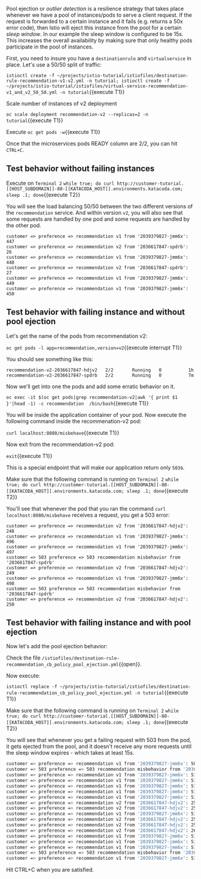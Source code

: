 Pool ejection or *outlier detection* is a resilience strategy that takes place whenever we have a pool of instances/pods to serve a client request. If the request is forwarded to a certain instance and it fails (e.g. returns a 50x error code), then Istio will eject this instance from the pool for a certain *sleep window*. In our example the sleep window is configured to be 15s. This increases the overall availability by making sure that only healthy pods participate in the pool of instances.

First, you need to insure you have a `destinationrule` and `virtualservice` in place. Let's use a 50/50 split of traffic:

`istioctl create -f ~/projects/istio-tutorial/istiofiles/destination-rule-recommendation-v1-v2.yml -n tutorial; istioctl create -f ~/projects/istio-tutorial/istiofiles/virtual-service-recommendation-v1_and_v2_50_50.yml -n tutorial`{{execute T1}}

Scale number of instances of v2 deployment

`oc scale deployment recommendation-v2 --replicas=2 -n tutorial`{{execute T1}}

Execute `oc get pods -w`{{execute T1}}

Once that the microservices pods READY column are 2/2, you can hit `CTRL+C`. 

## Test behavior without failing instances

Execute on `Terminal 2` `while true; do curl http://customer-tutorial.[[HOST_SUBDOMAIN]]-80-[[KATACODA_HOST]].environments.katacoda.com; sleep .1; done`{{execute T2}}

You will see the load balancing 50/50 between the two different versions of the `recommendation` service. And within version `v2`, you will also see that some requests are handled by one pod and some requests are handled by the other pod.

```
customer => preference => recommendation v1 from '2039379827-jmm6x': 447
customer => preference => recommendation v2 from '2036617847-spdrb': 26
customer => preference => recommendation v1 from '2039379827-jmm6x': 448
customer => preference => recommendation v2 from '2036617847-spdrb': 27
customer => preference => recommendation v1 from '2039379827-jmm6x': 449
customer => preference => recommendation v1 from '2039379827-jmm6x': 450
```

## Test behavior with failing instance and without pool ejection

Let's get the name of the pods from recommendation v2:

`oc get pods -l app=recommendation,version=v2`{{execute interrupt T1}}

You should see something like this:

```
recommendation-v2-2036617847-hdjv2   2/2       Running   0          1h
recommendation-v2-2036617847-spdrb   2/2       Running   0          7m
```

Now we'll get into one the pods and add some erratic behavior on it. 

`oc exec -it $(oc get pods|grep recommendation-v2|awk '{ print $1 }'|head -1) -c recommendation  /bin/bash`{{execute T1}}

You will be inside the application container of your pod. Now execute the following command inside the recommenation-v2 pod:

`curl localhost:8080/misbehave`{{execute T1}}

Now exit from the recommendation-v2 pod:

`exit`{{execute T1}}

This is a special endpoint that will make our application return only `503`s.

Make sure that the following command is running on `Terminal 2` `while true; do curl http://customer-tutorial.[[HOST_SUBDOMAIN]]-80-[[KATACODA_HOST]].environments.katacoda.com; sleep .1; done`{{execute T2}}

You'll see that whenever the pod that you ran the command `curl localhost:8080/misbehave` receives a request, you get a 503 error:

```
customer => preference => recommendation v2 from '2036617847-hdjv2': 248
customer => preference => recommendation v1 from '2039379827-jmm6x': 496
customer => preference => recommendation v1 from '2039379827-jmm6x': 497
customer => 503 preference => 503 recommendation misbehavior from '2036617847-spdrb'
customer => preference => recommendation v2 from '2036617847-hdjv2': 249
customer => preference => recommendation v1 from '2039379827-jmm6x': 498
customer => 503 preference => 503 recommendation misbehavior from '2036617847-spdrb'
customer => preference => recommendation v2 from '2036617847-hdjv2': 250
```

## Test behavior with failing instance and with pool ejection

Now let's add the pool ejection behavior:

Check the file `/istiofiles/destination-rule-recommendation_cb_policy_pool_ejection.yml`{{open}}.

Now execute:

`istioctl replace -f ~/projects/istio-tutorial/istiofiles/destination-rule-recommendation_cb_policy_pool_ejection.yml -n tutorial`{{execute T1}}

Make sure that the following command is running on `Terminal 2` `while true; do curl http://customer-tutorial.[[HOST_SUBDOMAIN]]-80-[[KATACODA_HOST]].environments.katacoda.com; sleep .1; done`{{execute T2}}

You will see that whenever you get a failing request with 503 from the pod, it gets ejected from the pool, and it doesn't receive any more requests until the sleep window expires - which takes at least 15s.

```bash
customer => preference => recommendation v1 from '2039379827-jmm6x': 509
customer => 503 preference => 503 recommendation misbehavior from '2036617847-spdrb'
customer => preference => recommendation v1 from '2039379827-jmm6x': 510
customer => preference => recommendation v1 from '2039379827-jmm6x': 511
customer => preference => recommendation v1 from '2039379827-jmm6x': 512
customer => preference => recommendation v1 from '2039379827-jmm6x': 513
customer => preference => recommendation v1 from '2039379827-jmm6x': 514
customer => preference => recommendation v2 from '2036617847-hdjv2': 256
customer => preference => recommendation v2 from '2036617847-hdjv2': 257
customer => preference => recommendation v1 from '2039379827-jmm6x': 515
customer => preference => recommendation v2 from '2036617847-hdjv2': 258
customer => preference => recommendation v2 from '2036617847-hdjv2': 259
customer => preference => recommendation v2 from '2036617847-hdjv2': 260
customer => preference => recommendation v1 from '2039379827-jmm6x': 516
customer => preference => recommendation v1 from '2039379827-jmm6x': 517
customer => preference => recommendation v1 from '2039379827-jmm6x': 518
customer => 503 preference => 503 recommendation misbehavior from '2036617847-spdrb'
customer => preference => recommendation v1 from '2039379827-jmm6x': 519
```

Hit CTRL+C when you are satisfied.